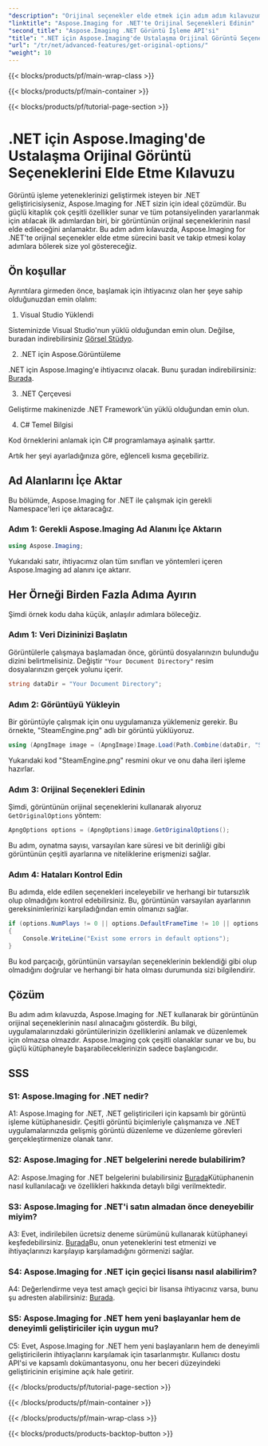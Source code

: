 ```yaml
---
"description": "Orijinal seçenekler elde etmek için adım adım kılavuzumuzla Aspose.Imaging for .NET'in tüm potansiyelini açığa çıkarın. .NET uygulamalarınızdaki görsellerle nasıl kolayca çalışacağınızı öğrenin."
"linktitle": "Aspose.Imaging for .NET'te Orijinal Seçenekleri Edinin"
"second_title": "Aspose.Imaging .NET Görüntü İşleme API'si"
"title": ".NET için Aspose.Imaging'de Ustalaşma Orijinal Görüntü Seçeneklerini Elde Etme Kılavuzu"
"url": "/tr/net/advanced-features/get-original-options/"
"weight": 10
---
```


{{< blocks/products/pf/main-wrap-class >}}

{{< blocks/products/pf/main-container >}}

{{< blocks/products/pf/tutorial-page-section >}}

# .NET için Aspose.Imaging'de Ustalaşma Orijinal Görüntü Seçeneklerini Elde Etme Kılavuzu

Görüntü işleme yeteneklerinizi geliştirmek isteyen bir .NET geliştiricisiyseniz, Aspose.Imaging for .NET sizin için ideal çözümdür. Bu güçlü kitaplık çok çeşitli özellikler sunar ve tüm potansiyelinden yararlanmak için atılacak ilk adımlardan biri, bir görüntünün orijinal seçeneklerinin nasıl elde edileceğini anlamaktır. Bu adım adım kılavuzda, Aspose.Imaging for .NET'te orijinal seçenekler elde etme sürecini basit ve takip etmesi kolay adımlara bölerek size yol göstereceğiz.

## Ön koşullar

Ayrıntılara girmeden önce, başlamak için ihtiyacınız olan her şeye sahip olduğunuzdan emin olalım:

1. Visual Studio Yüklendi

Sisteminizde Visual Studio'nun yüklü olduğundan emin olun. Değilse, buradan indirebilirsiniz [Görsel Stüdyo](https://visualstudio.microsoft.com/).

2. .NET için Aspose.Görüntüleme

.NET için Aspose.Imaging'e ihtiyacınız olacak. Bunu şuradan indirebilirsiniz: [Burada](https://releases.aspose.com/imaging/net/).

3. .NET Çerçevesi

Geliştirme makinenizde .NET Framework'ün yüklü olduğundan emin olun.

4. C# Temel Bilgisi

Kod örneklerini anlamak için C# programlamaya aşinalık şarttır.

Artık her şeyi ayarladığınıza göre, eğlenceli kısma geçebiliriz.

## Ad Alanlarını İçe Aktar

Bu bölümde, Aspose.Imaging for .NET ile çalışmak için gerekli Namespace'leri içe aktaracağız.

### Adım 1: Gerekli Aspose.Imaging Ad Alanını İçe Aktarın

```csharp
using Aspose.Imaging;
```

Yukarıdaki satır, ihtiyacımız olan tüm sınıfları ve yöntemleri içeren Aspose.Imaging ad alanını içe aktarır.

## Her Örneği Birden Fazla Adıma Ayırın

Şimdi örnek kodu daha küçük, anlaşılır adımlara böleceğiz.

### Adım 1: Veri Dizininizi Başlatın

Görüntülerle çalışmaya başlamadan önce, görüntü dosyalarınızın bulunduğu dizini belirtmelisiniz. Değiştir `"Your Document Directory"` resim dosyalarınızın gerçek yolunu içerir.

```csharp
string dataDir = "Your Document Directory";
```

### Adım 2: Görüntüyü Yükleyin

Bir görüntüyle çalışmak için onu uygulamanıza yüklemeniz gerekir. Bu örnekte, "SteamEngine.png" adlı bir görüntü yüklüyoruz.

```csharp
using (ApngImage image = (ApngImage)Image.Load(Path.Combine(dataDir, "SteamEngine.png")))
```

Yukarıdaki kod "SteamEngine.png" resmini okur ve onu daha ileri işleme hazırlar.

### Adım 3: Orijinal Seçenekleri Edinin

Şimdi, görüntünün orijinal seçeneklerini kullanarak alıyoruz `GetOriginalOptions` yöntem:

```csharp
ApngOptions options = (ApngOptions)image.GetOriginalOptions();
```

Bu adım, oynatma sayısı, varsayılan kare süresi ve bit derinliği gibi görüntünün çeşitli ayarlarına ve niteliklerine erişmenizi sağlar.

### Adım 4: Hataları Kontrol Edin

Bu adımda, elde edilen seçenekleri inceleyebilir ve herhangi bir tutarsızlık olup olmadığını kontrol edebilirsiniz. Bu, görüntünün varsayılan ayarlarının gereksinimlerinizi karşıladığından emin olmanızı sağlar.

```csharp
if (options.NumPlays != 0 || options.DefaultFrameTime != 10 || options.BitDepth != 8)
{
    Console.WriteLine("Exist some errors in default options");
}
```

Bu kod parçacığı, görüntünün varsayılan seçeneklerinin beklendiği gibi olup olmadığını doğrular ve herhangi bir hata olması durumunda sizi bilgilendirir.

## Çözüm

Bu adım adım kılavuzda, Aspose.Imaging for .NET kullanarak bir görüntünün orijinal seçeneklerinin nasıl alınacağını gösterdik. Bu bilgi, uygulamalarınızdaki görüntülerinizin özelliklerini anlamak ve düzenlemek için olmazsa olmazdır. Aspose.Imaging çok çeşitli olanaklar sunar ve bu, bu güçlü kütüphaneyle başarabileceklerinizin sadece başlangıcıdır.

## SSS

### S1: Aspose.Imaging for .NET nedir?

A1: Aspose.Imaging for .NET, .NET geliştiricileri için kapsamlı bir görüntü işleme kütüphanesidir. Çeşitli görüntü biçimleriyle çalışmanıza ve .NET uygulamalarınızda gelişmiş görüntü düzenleme ve düzenleme görevleri gerçekleştirmenize olanak tanır.

### S2: Aspose.Imaging for .NET belgelerini nerede bulabilirim?

A2: Aspose.Imaging for .NET belgelerini bulabilirsiniz [Burada](https://reference.aspose.com/imaging/net/)Kütüphanenin nasıl kullanılacağı ve özellikleri hakkında detaylı bilgi verilmektedir.

### S3: Aspose.Imaging for .NET'i satın almadan önce deneyebilir miyim?

A3: Evet, indirilebilen ücretsiz deneme sürümünü kullanarak kütüphaneyi keşfedebilirsiniz. [Burada](https://releases.aspose.com/)Bu, onun yeteneklerini test etmenizi ve ihtiyaçlarınızı karşılayıp karşılamadığını görmenizi sağlar.

### S4: Aspose.Imaging for .NET için geçici lisansı nasıl alabilirim?

A4: Değerlendirme veya test amaçlı geçici bir lisansa ihtiyacınız varsa, bunu şu adresten alabilirsiniz: [Burada](https://purchase.aspose.com/temporary-license/).

### S5: Aspose.Imaging for .NET hem yeni başlayanlar hem de deneyimli geliştiriciler için uygun mu?

C5: Evet, Aspose.Imaging for .NET hem yeni başlayanların hem de deneyimli geliştiricilerin ihtiyaçlarını karşılamak için tasarlanmıştır. Kullanıcı dostu API'si ve kapsamlı dokümantasyonu, onu her beceri düzeyindeki geliştiricinin erişimine açık hale getirir.

{{< /blocks/products/pf/tutorial-page-section >}}

{{< /blocks/products/pf/main-container >}}

{{< /blocks/products/pf/main-wrap-class >}}

{{< blocks/products/products-backtop-button >}}